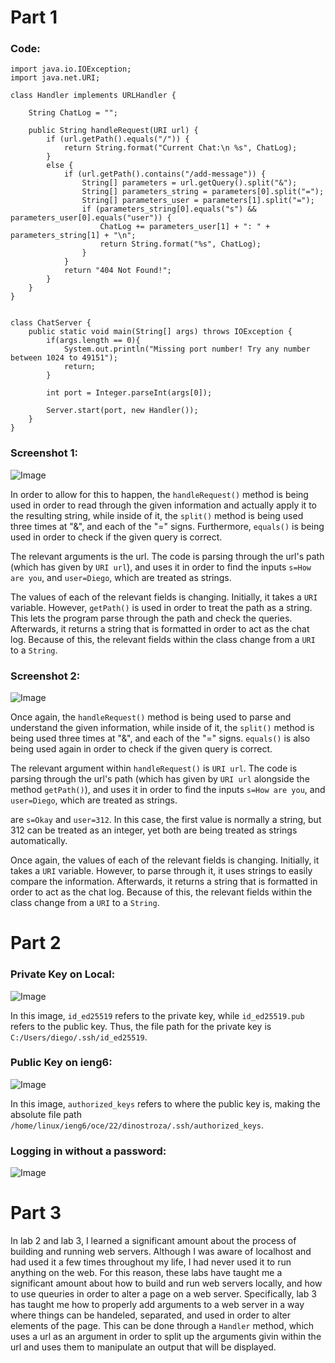 <h1>Part 1</h1>
  
  
  
<h3>Code:</h3> 	

```
import java.io.IOException;
import java.net.URI;

class Handler implements URLHandler {
    
    String ChatLog = "";

    public String handleRequest(URI url) {
        if (url.getPath().equals("/")) {
            return String.format("Current Chat:\n %s", ChatLog);
        } 
        else {
            if (url.getPath().contains("/add-message")) {
                String[] parameters = url.getQuery().split("&");
                String[] parameters_string = parameters[0].split("=");
                String[] parameters_user = parameters[1].split("=");
                if (parameters_string[0].equals("s") && parameters_user[0].equals("user")) {
                    ChatLog += parameters_user[1] + ": " + parameters_string[1] + "\n";
                    return String.format("%s", ChatLog);
                }
            }
            return "404 Not Found!";
        }
    }
}


class ChatServer {
    public static void main(String[] args) throws IOException {
        if(args.length == 0){
            System.out.println("Missing port number! Try any number between 1024 to 49151");
            return;
        }

        int port = Integer.parseInt(args[0]);

        Server.start(port, new Handler());
    }
}
```
  
  
<h3>Screenshot 1:</h3>
  
![Image](https://i.imgur.com/rJk1583.png)
  
In order to allow for this to happen, the `handleRequest()` method is being used in order to read through the given information and actually apply it to the resulting string, while inside of it, the `split()` method is being used three times at "&", and each of the "=" signs. Furthermore, `equals()` is being used in order to check if the given query is correct.
  
The relevant arguments is the url. The code is parsing through the url's path (which has given by `URI url`), and uses it in order to find the inputs `s=How are you`, and `user=Diego`, which are treated as strings.
  
The values of each of the relevant fields is changing. Initially, it takes a `URI` variable. However, `getPath()` is used in order to treat the path as a string. This lets the program parse through the path and check the queries. Afterwards, it returns a string that is formatted in order to act as the chat log. Because of this, the relevant fields within the class change from a `URI` to a `String`.

<h3>Screenshot 2:</h3>
  
![Image](https://i.imgur.com/IEL7VMi.png)
  
Once again, the `handleRequest()` method is being used to parse and understand the given information, while inside of it, the `split()` method is being used three times at "&", and each of the "=" signs. `equals()` is also being used again in order to check if the given query is correct.
  
The relevant argument within `handleRequest()` is `URI url`. The code is parsing through the url's path (which has given by `URI url` alongside the method `getPath()`), and uses it in order to find the inputs `s=How are you`, and `user=Diego`, which are treated as strings.

are `s=Okay` and `user=312`. In this case, the first value is normally a string, but 312 can be treated as an integer, yet both are being treated as strings automatically.
  
Once again, the values of each of the relevant fields is changing. Initially, it takes a `URI` variable. However, to parse through it, it uses strings to easily compare the information. Afterwards, it returns a string that is formatted in order to act as the chat log. Because of this, the relevant fields within the class change from a `URI` to a `String`.
  
  
  
<h1>Part 2</h1>
  
  
<h3>Private Key on Local:</h3>
  
![Image](https://i.imgur.com/5HB5A6y.png)
  
In this image, `id_ed25519` refers to the private key, while `id_ed25519.pub` refers to the public key. Thus, the file path for the private key is `C:/Users/diego/.ssh/id_ed25519`.
  
<h3>Public Key on ieng6:</h3>
  
![Image](https://i.imgur.com/J1NA7gG.png)
  
In this image, `authorized_keys` refers to where the public key is, making the absolute file path `/home/linux/ieng6/oce/22/dinostroza/.ssh/authorized_keys`.
  
<h3>Logging in without a password:</h3>
  
![Image](https://i.imgur.com/osGwJKc.png)
  
  
  
<h1>Part 3</h1>
  
  
  
In lab 2 and lab 3, I learned a significant amount about the process of building and running web servers. Although I was aware of localhost and had used it a few times throughout my life, I had never used it to run anything on the web. For this reason, these labs have taught me a significant amount about how to build and run web servers locally, and how to use queuries in order to alter a page on a web server. Specifically, lab 3 has taught me how to properly add arguments to a web server in a way where things can be handeled, separated, and used in order to alter elements of the page. This can be done through a `Handler` method, which uses a url as an argument in order to split up the arguments givin within the url and uses them to manipulate an output that will be displayed. 

